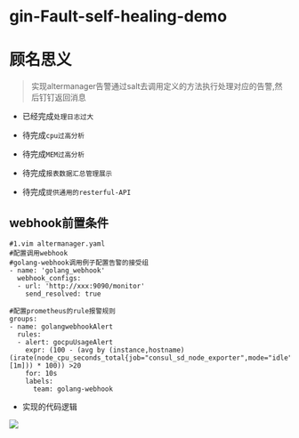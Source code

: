 # gin-Fault-self-healing-demo

# 顾名思义

>实现altermanager告警通过salt去调用定义的方法执行处理对应的告警,然后钉钉返回消息

- 已经完成`处理日志过大`

- 待完成`cpu过高分析`

- 待完成`MEM过高分析`

- 待完成`报表数据汇总管理展示`

- 待完成`提供通用的resterful-API`

## webhook前置条件

```shell script
#1.vim altermanager.yaml
#配置调用webhook
#golang-webhook调用例子配置告警的接受组
- name: 'golang_webhook'
  webhook_configs:
  - url: 'http://xxx:9090/monitor'
    send_resolved: true
 
#配置prometheus的rule报警规则
groups:
- name: golangwebhookAlert
  rules:
  - alert: gocpuUsageAlert
    expr: (100 - (avg by (instance,hostname)(irate(node_cpu_seconds_total{job="consul_sd_node_exporter",mode="idle"}[1m])) * 100)) >20
    for: 10s
    labels:
      team: golang-webhook

```

- 实现的代码逻辑

![](https://i.imgur.com/WtuwuBX.png)